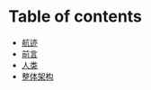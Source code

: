 # Table of contents

* [航迹](README.md)
* [前言](vorwort.md)
* [人类](homosapiens.md)
* [整体架构](struktur.md)

